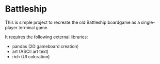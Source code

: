 # Battleship

This is simple project to recreate the old Battleship boardgame as a single-player terminal game.

It requires the following external libraries:
- pandas (2D gameboard creation)
- art (ASCII art text)
- rich (UI coloration)

